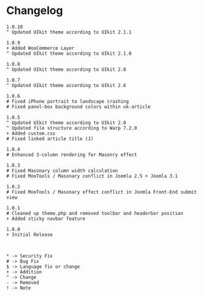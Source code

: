 # Changelog

	1.0.10
	^ Updated UIkit theme according to UIkit 2.1.1

	1.0.9
	+ Added WooCommerce Layer
	^ Updated UIkit theme according to UIkit 2.1.0

	1.0.8
	^ Updated UIkit theme according to UIkit 2.8

    1.0.7
    ^ Updated UIkit theme according to UIkit 2.6

	1.0.6
	# Fixed iPhone portrait to landscape crashing
	# Fixed panel-box background colors within uk-article

	1.0.5
	^ Updated UIkit theme according to UIkit 2.0
	^ Updated file structure according to Warp 7.2.0
	+ Added custom.css
	# Fixed linked article title (J)

	1.0.4
	# Enhanced 3-column rendering for Masonry effect

	1.0.3
	# Fixed Masonary column width calculation
	# Fixed MooTools / Masonary conflict in Joomla 2.5 + Joomla 3.1

	1.0.2
	# Fixed MooTools / Masonary effect conflict in Joomla Front-End submit view

	1.0.1
	# Cleaned up theme.php and removed toolbar and headerbar position
	+ Added sticky navbar feature

	1.0.0
	+ Initial Release



	* -> Security Fix
	# -> Bug Fix
	$ -> Language fix or change
	+ -> Addition
	^ -> Change
	- -> Removed
	! -> Note
